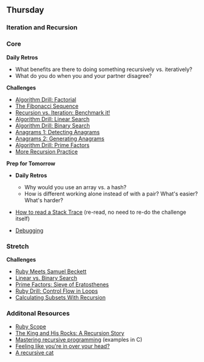## Thursday

### Iteration and Recursion

### Core

**Daily Retros**

- What benefits are there to doing something recursively vs. iteratively?
- What do you do when you and your partner disagree?

**Challenges**

- [Algorithm Drill: Factorial](../../../../tree/master/algorithm-drill-factorial-challenge)
- [The Fibonacci Sequence](../../../../tree/master/the-fibonacci-sequence-challenge)
- [Recursion vs. Iteration: Benchmark it!](../../../../tree/master/recursion-vs-iteration-benchmarking-it-challenge)
- [Algorithm Drill: Linear Search](../../../../tree/master/algorithm-drill-linear-search-challenge)
- [Algorithm Drill: Binary Search](../../../../tree/master/algorithm-drill-binary-search-challenge)
- [Anagrams 1: Detecting Anagrams](../../../../tree/master/anagrams-1-detecting-anagrams-challenge)
- [Anagrams 2: Generating Anagrams](../../../../tree/master/anagrams-2-generating-anagrams-challenge)
- [Algorithm Drill: Prime Factors](../../../../tree/master/algorithm-drill-prime-factors-challenge)
- [More Recursion Practice](../../../../tree/master/recursion)

**Prep for Tomorrow**

- **Daily Retros**

  - Why would you use an array vs. a hash?
  - How is different working alone instead of with a pair? What's easier? What's harder?

- [How to read a Stack Trace](../../../../tree/master/debugging-drill-read-the-error-challenge) (re-read, no need to re-do the challenge itself)
- [Debugging](../tree/master/readings/debugging/README.md)

### Stretch

**Challenges**

- [Ruby Meets Samuel Beckett](../../../../tree/master/quad-ruby-meets-samuel-beckett-challenge)
- [Linear vs. Binary Search](../../../../tree/master/binary-vs-linear-searching-challenge)
- [Prime Factors: Sieve of Eratosthenes](../../../../tree/master/prime-factors-sieve-of-eratosthenes-challenge)
- [Ruby Drill: Control Flow in Loops](../../../../tree/master/ruby-drill-control-flow-in-loops-challenge)
- [Calculating Subsets With Recursion](../../../../tree/master/review-calculating-subsets-with-recursion-challenge)

### Additonal Resources

- [Ruby Scope](https://github.com/devbootcamp/reference/wiki/Ruby-Scope)
- [The King and His Rocks: A Recursion Story](http://ruby.bastardsbook.com/chapters/recursion/)
- [Mastering recursive programming](http://www.ibm.com/developerworks/library/l-recurs/index.html) (examples in C)
- [Feeling like you're in over your head?](http://blog.42floors.com/fake-courage/#.Ujnq1GRARq6)
- [A recursive cat](http://sweetsugarmama.net/wp-content/uploads/2011/09/hello-kitty-cat-costume.jpg)
